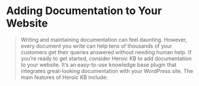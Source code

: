# Adding Documentation to Your Website
> Writing and maintaining documentation can feel daunting. However, every document you write can help tens of thousands of your customers get their queries answered without needing human help.
> If you’re ready to get started, consider Heroic KB to add documentation to your website. It’s an easy-to-use knowledge base plugin that integrates great-looking documentation with your WordPress site. The main features of Heroic KB include:

